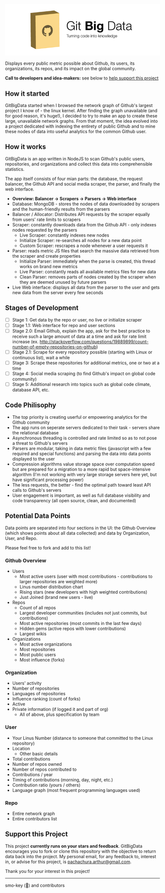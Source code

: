 ![Git Big Data logo](https://raw.githubusercontent.com/smo-key/gitbigdata/master/img/gitbigdata-extended-gh.png)

Displays every public metric possible about Github, its users, its organizations, its repos, and its impact on the global community.

**Call to developers and idea-makers:** see below to [help support this project](https://github.com/smo-key/gitbigdata#support-this-project)

## How it started
GitBigData started when I browsed the network graph of Github's largest project I know of - the linux kernel.  After finding the graph unavailable (and for good reason, it's huge!), I decided to try to make an app to create these large, unavailable network graphs.  From that moment, the idea evolved into a project dedicated with indexing the entirety of public Github and to mine these nodes of data into useful analytics for the common Github user.

## How it works
GitBigData is an app written in NodeJS to scan Github's public users, repositories, and organizations and collect this data into comprehensible statistics.

The app itself consists of four mian parts: the database, the request balancer, the Github API and social media scraper, the parser, and finally the web interface.

- **Overview: Balancer -> Scrapers -> Parsers -> Web interface**
- Database: MongoDB - stores the nodes of data downloaded by scrapers and the human-friendly results from the parsers
- Balancer / Allocator: Distributes API requests by the scraper equally from users' rate limits to scrapers
- Scraper: constantly downloads data from the Github API - only indexes nodes requested by the parsers
  - Live Scraper: constantly indexes new nodes
  - Initialize Scraper: re-searches all nodes for a new data point
  - Custom Scraper: rescrapes a node whenever a user requests it
- Parser: reads metric JS files that search the massive data retrieved from the scraper and create properties
  - Initialize Parser: immediately when the parse is created, this thread works on brand new metrics
  - Live Parser: constantly reads all available metrics files for new data
  - Clean Parser: removes parts of nodes created by the scraper when they are deemed unused by future parsers
- Live Web interface: displays all data from the parser to the user and gets new data from the server every few seconds

## Stages of Development
- [ ] Stage 1: Get data by the repo or user, no live or initialize scraper
- [ ] Stage 1.1: Web interface for repo and user sections
- [ ] Stage 2.0: Email Github, explain the app, ask for the best practice to receive such a large amount of data at a time and ask for rate limit increase (ex. http://stackoverflow.com/questions/19889899/count-number-of-empty-repositories-on-github)
- [ ] Stage 2.1: Scrape for every repository possible (starting with Linux or continuous list), wait a while
- [ ] Stage 3: Scrape these repositories for additional metrics, one or two at a time
- [ ] Stage 4: Social media scraping (to find Github's impact on global code community)
- [ ] Stage 5: Additional research into topics such as global code climate, database API, etc.

## Code Philisophy
- The top priority is creating userful or empowering analytics for the Github community
- The app runs on seperate servers dedicated to their task - servers share the relational database
- Asynchronous threading is controlled and rate limited so as to not pose a threat to Github's servers
- Parsers are modular, taking in data metric files (javascript with a few required and special functions) and parsing the data into data points displayed to the user
- Compression algorithms value storage space over computation speed but are prepared for a migration to a more rapid but space-intensive algorithm (I'm not working with very large storage servers here yet, but have significant processing power)
- The less requests, the better - find the optimal path toward least API calls to Github's servers
- User engagement is important, as well as full database visibility and code transparency (all open source, clean, and documented)

## Potential Data Points
Data points are separated into four sections in the UI: the Github Overview (which shows points about all data collected) and data by Organization, User, and Repo.

Please feel free to fork and add to this list!

### Github Overview
- Users
  - Most active users (user with most contributions - contributions to larger repositories are weighted more)
  - Linus number distribution chart
  - Rising stars (new developers with high weighted contributions)
  - Just Joined (brand new users - live)
- Repos
  - Count of all repos
  - Largest developer communities (includes not just commits, but contributions)
  - Most active repositories (most commits in the last few days)
  - Hidden gems (active repos with lower contributions)
  - Largest wikis
- Organizations
  - Most active organizations
  - Most repositories
  - Most public users
  - Most influence (forks)

### Organization
- Users' activity
- Number of repositories
- Languages of repositories
- Influence ranking (count of forks)
- Active
- Private information (if logged it and part of org)
  - All of above, plus specification by team

### User
- Your Linus Number (distance to someone that committed to the Linux repository)
- Location
  - Other basic details
- Total contributions
- Number of repos owned
- Number of repos contributed to
- Contributions / year
- Timing of contributions (morning, day, night, etc.)
- Contribution ratio (yours / others)
- Language graph (most frequent programming languages used)

### Repo
- Entire network graph
- Entire contributors list


## Support this Project
This project **currently runs on your stars and feedback**.  GitBigData encourages you to fork or clone this repository with the objective to return data back into the project.  My personal email, for any feedback to, interest in, or advise for this project, is pachachura.arthur@gmail.com.

Thank you for your interest in this project!

---
smo-key (:bear:) and contributors
